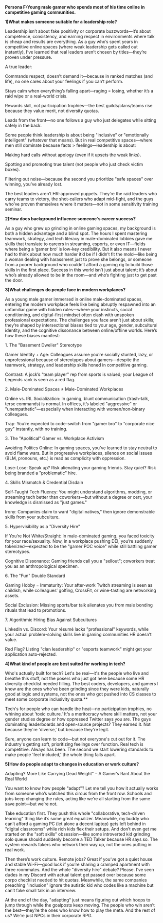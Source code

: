 **Persona F:Young male gamer who spends most of his time online in competitive gaming communities.**



**1)What makes someone suitable for a leadership role?**

Leadership isn’t about fake positivity or corporate buzzwords—it’s about competence, consistency, and earning respect in environments where talk is cheap and results are everything. As a guy who’s spent years in competitive online spaces (where weak leadership gets called out instantly), I’ve learned that real leaders aren’t chosen by titles—they’re proven under pressure.



A true leader:



Commands respect, doesn’t demand it—because in ranked matches (and life), no one cares about your feelings if you can’t perform.



Stays calm when everything’s falling apart—raging = losing, whether it’s a raid wipe or a real-world crisis.



Rewards skill, not participation trophies—the best guilds/clans/teams rise because they value merit, not diversity quotas.



Leads from the front—no one follows a guy who just delegates while sitting safely in the back.



Some people think leadership is about being "inclusive" or "emotionally intelligent" (whatever that means). But in real competitive spaces—where men still dominate because facts > feelings—leadership is about:



Making hard calls without apology (even if it upsets the weak links).



Spotting and promoting true talent (not people who just check victim boxes).



Filtering out noise—because the second you prioritize "safe spaces" over winning, you’ve already lost.



The best leaders aren’t HR-approved puppets. They’re the raid leaders who carry teams to victory, the shot-callers who adapt mid-fight, and the guys who’ve proven themselves where it matters—not in some sensitivity training seminar.



**2)How does background influence someone's career success?** 

As a guy who grew up grinding in online gaming spaces, my background is both a hidden advantage and a blind spot. The hours I spent mastering teamwork, strategy, and tech literacy in male-dominated lobbies gave me skills that translate to careers in streaming, esports, or even IT—fields where being a ‘gamer bro’ is low-key credibility. But it also means I never had to think about how much harder it’d be if I didn’t fit the mold—like being a woman dealing with harassment just to prove she belongs, or someone from a poorer background who couldn’t afford a gaming rig to build those skills in the first place. Success in this world isn’t just about talent; it’s about who’s already allowed to be in the room—and who’s fighting just to get past the door.



**3)What challenges do people face in modern workplaces?**

As a young male gamer immersed in online male-dominated spaces, entering the modern workplace feels like being abruptly respawned into an unfamiliar game with hidden rules—where your instincts, social conditioning, and digital-first mindset often clash with unspoken professional expectations. The challenges you face aren’t just about skills; they’re shaped by intersectional biases tied to your age, gender, subcultural identity, and the cognitive dissonance between online/offline worlds. Here’s how these biases manifest:



1\. The "Basement Dweller" Stereotype

Gamer Identity + Age: Colleagues assume you’re socially stunted, lazy, or unprofessional because of stereotypes about gamers—despite the teamwork, strategy, and leadership skills honed in competitive gaming.



Contrast: A jock’s "team player" rep from sports is valued; your League of Legends rank is seen as a red flag.



2\. Male-Dominated Spaces ≠ Male-Dominated Workplaces

Online vs. IRL Socialization: In gaming, blunt communication (trash-talk, terse commands) is normal. In offices, it’s labeled "aggressive" or "unempathetic"—especially when interacting with women/non-binary colleagues.



Trap: You’re expected to code-switch from "gamer bro" to "corporate nice guy" instantly, with no training.



3\. The "Apolitical" Gamer vs. Workplace Activism

Avoiding Politics Online: In gaming spaces, you’ve learned to stay neutral to avoid flame wars. But in progressive workplaces, silence on social issues (BLM, pronouns, etc.) is read as complicity with oppression.



Lose-Lose: Speak up? Risk alienating your gaming friends. Stay quiet? Risk being branded a "problematic" hire.



4\. Skills Mismatch \& Credential Disdain

Self-Taught Tech Fluency: You might understand algorithms, modding, or streaming tech better than coworkers—but without a degree or cert, your knowledge is dismissed as "just games."



Irony: Companies claim to want "digital natives," then ignore demonstrable skills from your subculture.



5\. Hypervisibility as a "Diversity Hire"

If You’re Not White/Straight: In male-dominated gaming, you faced toxicity for your race/sexuality. Now, in a workplace pushing DEI, you’re suddenly tokenized—expected to be the "gamer POC voice" while still battling gamer stereotypes.



Cognitive Dissonance: Gaming friends call you a "sellout"; coworkers treat you as an anthropological specimen.



6\. The "Fun" Double Standard

Gaming Hobby = Immaturity: Your after-work Twitch streaming is seen as childish, while colleagues’ golfing, CrossFit, or wine-tasting are networking assets.



Social Exclusion: Missing sports/bar talk alienates you from male bonding rituals that lead to promotions.



7\. Algorithmic Hiring Bias Against Subcultures

LinkedIn vs. Discord: Your résumé lacks "professional" keywords, while your actual problem-solving skills live in gaming communities HR doesn’t value.



Red Flag? Listing "clan leadership" or "esports teamwork" might get your application auto-rejected.



**4)What kind of people are best suited for working in tech?**

Who's actually built for tech? Let's be real—it's the people who live and breathe this stuff, not the posers who just got here because some HR diversity checklist needed filling. The best coders, developers, and gamers I know are the ones who've been grinding since they were kids, naturally good at logic and systems, not the ones who got pushed into CS classes to meet some corporate inclusivity quota.\*\*



Tech's for people who can handle the heat—no participation trophies, no whining about 'toxic culture.' It's a meritocracy where skill matters, not your gender studies degree or how oppressed Twitter says you are. The guys dominating leaderboards and open-source projects? They earned it. Not because they're 'diverse,' but because they're legit.



Sure, anyone can learn to code—but not everyone's cut out for it. The industry's getting soft, prioritizing feelings over function. Real tech is competitive. Always has been. The second we start lowering standards to make people 'feel included,' the whole thing falls apart.



**5)How do people adapt to changes in education or work culture?** 

Adapting? More Like Carrying Dead Weight" – A Gamer’s Rant About the Real World



You want to know how people "adapt"? Let me tell you how it actually works from someone who’s watched this circus from the front row. Schools and jobs keep changing the rules, acting like we’re all starting from the same save point—but we’re not.



Take education first. They push this whole "collaborative, tech-driven learning" thing like it’s some great equalizer. Meanwhile, my buddy who can’t afford a gaming PC (let alone a decent laptop) gets left behind in "digital classrooms" while rich kids flex their setups. And don’t even get me started on the "soft skills" obsession—like some introverted kid grinding solo queue should suddenly become a TED Talker because HR says so. The system rewards fakers who network their way up, not the ones putting in real work.



Then there’s work culture. Remote jobs? Great if you’ve got a quiet house and stable Wi-Fi—good luck if you’re sharing a cramped apartment with three roommates. And the whole "diversity hire" debate? Please. I’ve seen dudes in my Discord with actual talent get passed over because some corpo checklist needed to hit quotas. Meanwhile, the same companies preaching "inclusion" ignore the autistic kid who codes like a machine but can’t fake small talk in an interview.



At the end of the day, "adapting" just means figuring out which hoops to jump through while the goalposts keep moving. The people who win aren’t the best—they’re the ones who know how to play the meta. And the rest of us? We’re just NPCs in their corporate RPG.

